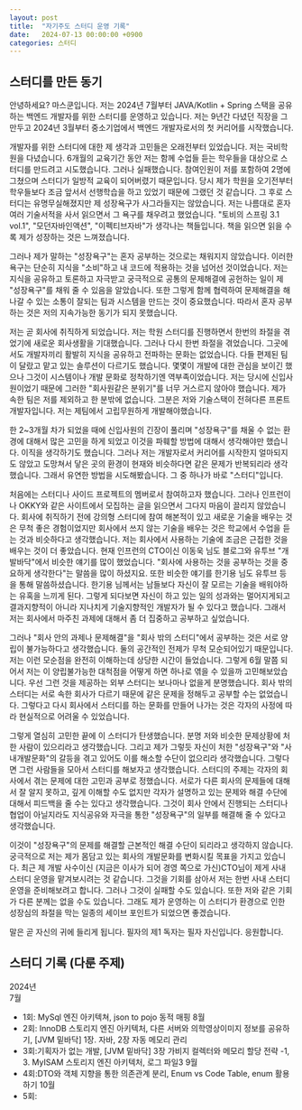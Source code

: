 ```yaml
---
layout: post
title:  "자기주도 스터디 운영 기록"
date:   2024-07-13 00:00:00 +0900
categories: 스터디
---
```

## 스터디를 만든 동기 

 안녕하세요? 마스쿤입니다. 저는 2024년 7월부터 JAVA/Kotlin + Spring 스택을 공유하는 백엔드 개발자를 위한 스터디를 운영하고 있습니다. 저는 9년간 다녔던 직장을 그만두고 2024년 3월부터 중소기업에서 백엔드 개발자로서의 첫 커리어를 시작했습니다.  

  개발자를 위한 스터디에 대한 제 생각과 고민들은 오래전부터 있었습니다. 저는 국비학원을 다녔습니다. 6개월의 교육기간 동안 저는 함께 수업들 듣는 학우들을 대상으로 스터디를 만드려고 시도했습니다. 그러나 실패했습니다. 참여인원이 저를 포함하여 2명에 그쳤으며 스터디가 일방적 교육이 되어버렸기 때문입니다. 당시 제가 학원을 오기전부터 학우들보다 조금 앞서서 선행학습을 하고 있었기 때문에 그랬던 것 같습니다. 그 후로 스터디는 유명무실해졌지만 제 성장욕구가 사그라들지는 않았습니다. 저는 나름대로 혼자 여러 기술서적을 사서 읽으면서 그 욕구를 채우려고 했었습니다. "토비의 스프링 3.1 vol.1", "모던자바인액션", "이펙티브자바"가 생각나는 책들입니다. 책을 읽으면 읽을 수록 제가 성장하는 것은 느껴졌습니다.  

  그러나 제가 말하는 "성장욕구"는 혼자 공부하는 것으로는 채워지지 않았습니다. 이러한 욕구는 단순히 지식을 "소비"하고 내 코드에 적용하는 것을 넘어선 것이었습니다. 저는 지식을 공유하고 토론하고 자극받고 궁극적으로 공통의 문제해결에 공헌하는 일이 제 "성장욕구"를 채워 줄 수 있음을 알았습니다. 또한 그렇게 함께 협력하여 문제해결을 해나갈 수 있는 소통이 잘되는 팀과 시스템을 만드는 것이 중요했습니다. 따라서 혼자 공부하는 것은 저의 지속가능한 동기가 되지 못했습니다.  
  
 저는 곧 회사에 취직하게 되었습니다. 저는 학원 스터디를 진행하면서 한번의 좌절을 겪었기에 새로운 회사생활을 기대했습니다. 그러나 다시 한번 좌절을 겪었습니다. 그곳에서도 개발자끼리 활발히 지식을 공유하고 전파하는 문화는 없었습니다. 다들 편제된 팀이 달랐고 맡고 있는 솔루션이 다르기도 했습니다. 몇몇이 개발에 대한 관심을 보이긴 했으나 그것이 시스템이나 개발 문화로 정착하기엔 역부족이었습니다. 저는 당시에 신입사원이었기 때문에 그러한 "회사원같은 분위기"를 너무 거스르지 않아야 했습니다. 제가 속한 팀은 저를 제외하고 한 분밖에 없습니다. 그분은 저와 기술스택이 전혀다른 프론트 개발자입니다. 저는 제팀에서 고립무원하게 개발해야했습니다. 
 
 한 2~3개월 차가 되었을 때에 신입사원의 긴장이 풀리며 "성장욕구"를 채울 수 없는 환경에 대해서 많은 고민을 하게 되었고 이것을 파훼할 방법에 대해서 생각해야만 했습니다. 이직을 생각하기도 했습니다. 그러나 저는 개발자로서 커리어를 시작한지 얼마되지도 않았고 도망쳐서 닿은 곳의 환경이 현재와 비슷하다면 같은 문제가 반복되리라 생각했습니다. 그래서 유연한 방법을 시도해봤습니다. 그 중 하나가 바로 "스터디"입니다.
 
 처음에는 스터디나 사이드 프로젝트의 멤버로서 참여하고자 했습니다. 그러나 인프런이나 OKKY와 같은 사이트에서 모집하는 글을 읽으면서 그다지 마음이 끌리지 않았습니다. 회사에 취직하기 전에 강의형 스터디에 참여 해본적이 있고 새로운 기술을 배우는 것은 무척 좋은 경험이었지만 회사에서 쓰지 않는 기술을 배우는 것은 학교에서 수업을 듣는 것과 비슷하다고 생각했습니다. 저는 회사에서 사용하는 기술에 조금은 근접한 것을 배우는 것이 더 좋았습니다. 현재 인프런의 CTO이신 이동욱 님도 블로그와 유투브 "개발바닥"에서 비슷한 얘기를 많이 했었습니다. "회사에 사용하는 것을 공부하는 것을 중요하게 생각한다"는 말씀을 많이 하셨지요. 또한 비슷한 얘기를 한기용 님도 유투브 등을 통해 말씀하셨습니다. 한기용 님께서는 남들보다 자신이 잘 모르는 기술을 배워야하는 유혹을 느끼게 된다. 그렇게 되다보면 자신이 하고 있는 일의 성과와는 멀어지게되고 결과지향적이 아니라 지나치게 기술지향적인 개발자가 될 수 있다고 했습니다. 그래서 저는 회사에서 마주친 과제에 대해서 좀 더 집중하고 공부하고 싶었습니다. 
 
 그러나 "회사 안의 과제나 문제해결"을 "회사 밖의 스터디"에서 공부하는 것은 서로 양립이 불가능하다고 생각했습니다. 둘의 공간적인 전제가 무척 모순되어있기 때문입니다. 저는 이런 모순점을 완전히 이해하는데 상당한 시간이 들었습니다. 그렇게 6월 말쯤 되어서 저는 이 양립불가능한 대척점을 어떻게 하면 하나로 엮을 수 있을까 고민해보았습니다. 우선 그런 것을 제공하는 외부 스터디는 보나마나 없을게 분명했습니다. 회사 밖의 스터디는 서로 속한 회사가 다르기 때문에 같은 문제을 정해두고 공부할 수는 없었습니다. 그렇다고 다시 회사에서 스터디를 하는 문화를 만들어 나가는 것은 각자의 사정에 따라 현실적으로 어려울 수 있었습니다.
 
 그렇게 열심히 고민한 끝에 이 스터디가 탄생했습니다. 분명 저와 비슷한 문제상황에 처한 사람이 있으리라고 생각했습니다. 그리고 제가 그렇듯 자신이 처한 "성장욕구"와 "사내개발문화"의 갈등을 겪고 있어도 이를 해소할 수단이 없으리라 생각했습니다. 그렇다면 그런 사람들을 모아서 스터디를 해보자고 생각했습니다. 스터디의 주제는 각자의 회사에서 겪는 문제에 대한 고민과 공부로 정했습니다. 서로가 다른 회사의 문제들에 대해서 잘 알지 못하고, 깊게 이해할 수도 없지만 각자가 설명하고 있는 문제와 해결 수단에 대해서 피드백을 줄 수는 있다고 생각했습니다. 그것이 회사 안에서 진행되는 스터디나 협업이 아닐지라도 지식공유와 자극을 통한 "성장욕구"의 일부를 해결해 줄 수 있다고 생각했습니다.
 
 이것이 "성장욕구"의 문제를 해결할 근본적인 해결 수단이 되리라고 생각하지 않습니다. 궁극적으로 저는 제가 몸담고 있는 회사의 개발문화를 변화시킬 목표을 가지고 있습니다. 최근 제 개발 사수이신 (지금은 이사가 되어 경영 쪽으로 가신)CTO님이 제게 사내 스터디 운영을 맡겨보시려는 것 같습니다. 그것을 기회를 삼아서 저는 한번 사내 스터디 운영을 준비해보려고 합니다. 그러나 그것이 실패할 수도 있습니다. 또한 저와 같은 기회가 다른 분께는 없을 수도 있습니다. 그래도 제가 운영하는 이 스터디가 환경으로 인한 성장심의 좌절을 막는 일종의 세이브 포인트가 되었으면 좋겠습니다. 
 
 말은 곧 자신의 귀에 들리게 됩니다. 필자의 제1 독자는 필자 자신입니다. 응원합니다.
 
## 스터디 기록 (다룬 주제)

2024년  
7월 
- 1회: MySql 엔진 아키텍쳐, json to pojo 동적 매핑
8월
- 2회: InnoDB 스토리지 엔진 아키텍처, 다른 서버와 의학영상이미지 정보를 공유하기, [JVM 밑바닥] 1장. 자바, 2장 자동 메모리 관리
- 3회:기획자가 없는 개발, [JVM 밑바닥] 3장 가비지 컬렉터와 메모리 할당 전략 -1, 3. MyISAM 스토리지 엔진 아키텍처, 로그 파일3
9월
- 4회:DTO와 객체 지향을 통한 의존관계 분리, Enum vs Code Table, enum 활용하기
10월
- 5회: